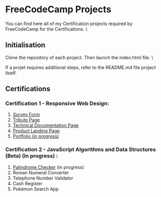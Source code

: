 ﻿# FreeCodeCamp Projects
 
You can find here all of my Certification projects required by FreeCodeCamp for the Certifications. \

## Initialisation 
Clone the repository of each project. Then launch the index.html file. \

If a projet requires additional steps, refer to the README.md file project itself.

## Certifications

### Certification 1 - Responsive Web Design: 

1. [Survey Form]()
2. [Tribute Page]()
3. [Technical Documentation Page]()
4. [Product Landing Page]()
5. [Portfolio (in progress)]()

### Certification 2 - JavaScript Algorithms and Data Structures (Beta) (In progress) :

1. [Palindrome Checker]() (in progress)
2. Roman Numeral Converter 
3. Telephone Number Validator
4. Cash Register
5. Pokémon Search App

